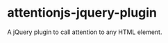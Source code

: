 attentionjs-jquery-plugin
=========================

A jQuery plugin to call attention to any HTML element.